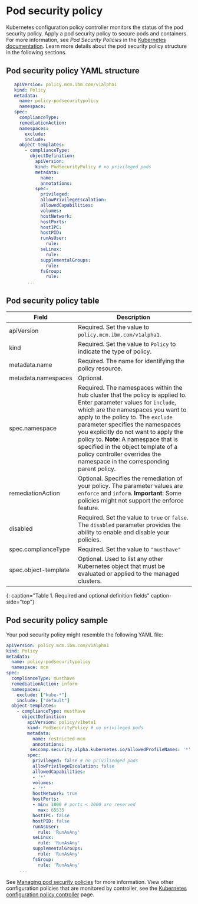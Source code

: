 # Pod security policy

Kubernetes configuration policy controller monitors the status of the pod security policy. Apply a pod security policy to secure pods and containers. For more information, see _Pod Security Policies_ in the [Kubernetes documentation](https://kubernetes.io/docs/concepts/policy/pod-security-policy/). Learn more details about the pod security policy structure in the following sections.

## Pod security policy YAML structure

```yaml
   apiVersion: policy.mcm.ibm.com/v1alpha1
   kind: Policy
   metadata:
     name: policy-podsecuritypolicy
     namespace:
   spec:
     complianceType:
     remediationAction:
     namespaces:
       exclude:
       include:
     object-templates:
       - complianceType:
         objectDefinition:
           apiVersion:
           kind: PodSecurityPolicy # no privileged pods
           metadata:
             name:
             annotations:
           spec:
             privileged:
             allowPrivilegeEscalation:
             allowedCapabilities:
             volumes:
             hostNetwork:
             hostPorts:
             hostIPC:
             hostPID:
             runAsUser:
               rule:
             seLinux:
               rule:
             supplementalGroups:
               rule:
             fsGroup:
               rule:
        ...
   ```
   
## Pod security policy table

<!--just a place holder until i go through the parameters-->
| Field | Description |
| -- | -- |
| apiVersion | Required. Set the value to `policy.mcm.ibm.com/v1alpha1`. <!--current place holder until this info is updated--> |
| kind | Required. Set the value to `Policy` to indicate the type of policy. |
| metadata.name | Required. The name for identifying the policy resource. |
| metadata.namespaces | Optional. |
| spec.namespace | Required. The namespaces within the hub cluster that the policy is applied to. Enter parameter values for `include`, which are the namespaces you want to apply to the policy to. The `exclude` parameter specifies the namespaces you explicitly do not want to apply the policy to. **Note**: A namespace that is specified in the object template of a policy controller overrides the namespace in the corresponding parent policy. |
| remediationAction | Optional. Specifies the remediation of your policy. The parameter values are `enforce` and `inform`. **Important**: Some policies might not support the enforce feature. |
| disabled | Required. Set the value to `true` or `false`. The `disabled` parameter provides the ability to enable and disable your policies. |
| spec.complianceType | Required. Set the value to `"musthave"` |
| spec.object-template | Optional. Used to list any other Kubernetes object that must be evaluated or applied to the managed clusters. |
{: caption="Table 1. Required and optional definition fields" caption-side="top"}

## Pod security policy sample

Your pod security policy might resemble the following YAML file:
 
   ```yaml
   apiVersion: policy.mcm.ibm.com/v1alpha1
   kind: Policy
   metadata:
     name: policy-podsecuritypolicy
     namespace: mcm
   spec:
     complianceType: musthave
     remediationAction: inform
     namespaces:
       exclude: ["kube-*"]
       include: ["default"]
     object-templates:
       - complianceType: musthave
         objectDefinition:
           apiVersion: policy/v1beta1
           kind: PodSecurityPolicy # no privileged pods
           metadata:
             name: restricted-mcm
             annotations:
            seccomp.security.alpha.kubernetes.io/allowedProfileNames: '*'
           spec:
             privileged: false # no priviliedged pods
             allowPrivilegeEscalation: false
             allowedCapabilities:
             - '*'
             volumes:
             - '*'
             hostNetwork: true
             hostPorts:
             - min: 1000 # ports < 1000 are reserved
               max: 65535
             hostIPC: false
             hostPID: false
             runAsUser:
               rule: 'RunAsAny'
             seLinux:
               rule: 'RunAsAny'
             supplementalGroups:
               rule: 'RunAsAny'
             fsGroup:
               rule: 'RunAsAny'
        ...
   ```

See [Managing pod security policies](create_psp_policy.md) for more information. View other configuration policies that are monitored by controller, see the [Kubernetes configuration policy controller](config_policy_ctrl.md) page.
